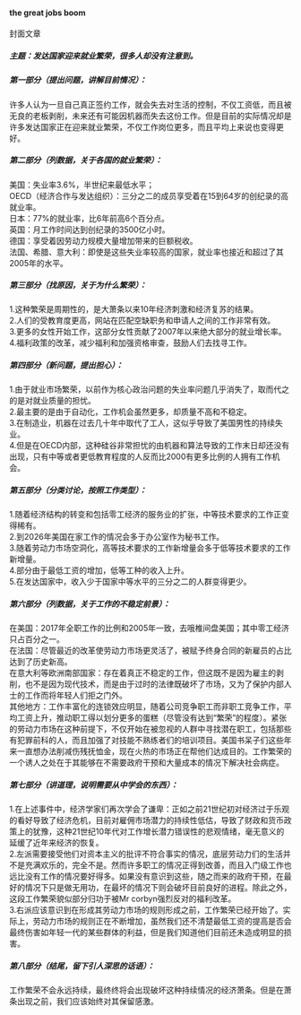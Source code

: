 #### the great jobs boom
封面文章
##### 主题：发达国家迎来就业繁荣，很多人却没有注意到。
##### 第一部分（提出问题，讲解目前情况）：
许多人认为一旦自己真正签约工作，就会失去对生活的控制，不仅工资低，而且被无良的老板剥削，未来还有可能因机器而失去这份工作。但是目前的实际情况却是许多发达国家正在迎来就业繁荣，不仅工作岗位更多，而且平均上来说也变得更好。
##### 第二部分（列数据，关于各国的就业繁荣）：
美国：失业率3.6%，半世纪来最低水平；  
OECD（经济合作与发达组织）：三分之二的成员享受着在15到64岁的创纪录的高就业率。  
日本：77%的就业率，比6年前高6个百分点。  
英国：月工作时间达到创纪录的3500亿小时。  
德国：享受着因劳动力规模大量增加带来的巨额税收。  
法国、希腊、意大利：即使是这些失业率较高的国家，就业率也接近和超过了其2005年的水平。
##### 第三部分（找原因，关于为什么繁荣）：
1.这种繁荣是周期性的，是大萧条以来10年经济刺激和经济复苏的结果。  
2.人们的受教育度更高，网站在匹配空缺职务和申请人之间的工作非常有效。  
3.更多的女性开始工作，这部分女性贡献了2007年以来绝大部分的就业增长率。  
4.福利政策的改革，减少福利和加强资格审查，鼓励人们去找寻工作。
##### 第四部分（新问题，提出担心）：  
1.由于就业市场繁荣，以前作为核心政治问题的失业率问题几乎消失了，取而代之的是对就业质量的担忧。  
2.最主要的是由于自动化，工作机会虽然更多，却质量不高和不稳定。  
3.在制造业，机器在过去几十年中取代了工人，这似乎导致了美国男性的持续失业。  
4.但是在OECD内部，这种硅谷非常担忧的由机器和算法导致的工作末日却还没有出现，只有中等或者更低教育程度的人反而比2000有更多比例的人拥有工作机会。
##### 第五部分（分类讨论，按照工作类型）：
1.随着经济结构的转变和包括零工经济的服务业的扩张，中等技术要求的工作正变得稀有。  
2.到2026年美国在家工作的情况会多于办公室作为秘书工作。  
3.随着劳动力市场空洞化，高等技术要求的工作新增量会多于低等技术要求的工作新增量。  
4.部分由于最低工资的增加，低等工种的收入上升。  
5.在发达国家中，收入少于国家中等水平的三分之二的人群变得更少。
##### 第六部分（列数据，关于工作的不稳定前景）：
在美国：2017年全职工作的比例和2005年一致，去哦椎间盘美国；其中零工经济只占百分之一。  
在法国：尽管最近的改革使劳动力市场更灵活了，被赋予终身合同的新雇员的占比达到了历史新高。  
在意大利等欧洲南部国家：存在着真正不稳定的工作，但这既不是因为雇主的剥削，也不是因为现代技术，而是由于过时的法律既破坏了市场，又为了保护内部人士的工作而将年轻人们拒之门外。  
其他地方：工作丰富化的连锁效应明显，随着公司竞争职工而非职工竞争工作，平均工资上升，推动职工得以划分更多的蛋糕（尽管没有达到“繁荣”的程度）。紧张的劳动力市场在这种前提下，不仅开始在被忽视的人群中寻找潜在职工，包括那些有犯罪前科的人，而且加强了对技能不熟练者们的培训项目。美国书呆子们这些年来一直想办法削减伤残抚恤金，现在火热的市场正在帮他们达成目的。工作繁荣的一个诱人之处在于其能够在不需要政府干预和大量成本的情况下解决社会病症。
##### 第七部分（讲道理，说明需要从中学会的东西）：
1.在上述事件中，经济学家们再次学会了谦卑：正如之前21世纪初对经济过于乐观的看好导致了经济危机，目前对雇佣市场潜力的持续性低估，导致了财政和货币政策上的犹豫，这种21世纪10年代对工作增长潜力错误性的悲观情绪，毫无意义的延缓了近年来经济的恢复。  
2.左派需要接受他们对资本主义的批评不符合事实的情况，底层劳动力们的生活并不是充满欢乐的，完全不是。然而许多职工的情况正得到改善，而且入门级工作也远比没有工作的情况要好得多。如果没有意识到这些，随之而来的政府干预，在最好的情况下只是做无用功，在最坏的情况下则会破坏目前良好的进程。除此之外，这段工作繁荣貌似部分归功于被Mr corbyn强烈反对的福利改革。  
3.右派应该意识到在形成其劳动力市场的规则形成之前，工作繁荣已经开始了。实际上，劳动力市场的规则正在不断增加，虽然我们还不清楚最低工资的提高是否会最终伤害如年轻一代的某些群体的利益，但是我们知道他们目前还未造成明显的损害。  
##### 第八部分（结尾，留下引人深思的话语）：
工作繁荣不会永远持续，最终终将会出现破坏这种持续情况的经济萧条。但是在萧条出现之前，我们应该始终对其保留感激。
